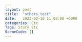 ```yaml
---
layout: post
title:  "others_test"
date:   2023-02-10 11:00:00 +0000
categories: Etc
Tags: Story Etc
SceneCode: []
---
```

